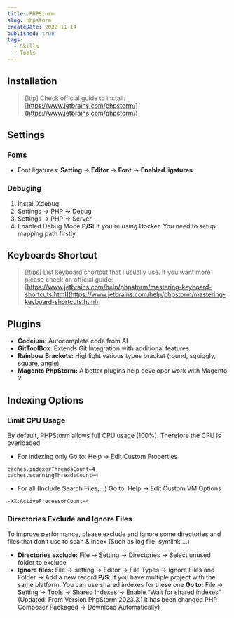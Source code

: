 ```yaml
---
title: PHPStorm
slug: phpstorm
createDate: 2022-11-14
published: true
tags:
  - Skills
  - Tools
---
```

 ## Installation
> [!tip] Check official guide to install: [https://www.jetbrains.com/phpstorm/](https://www.jetbrains.com/phpstorm/)
## Settings
### Fonts
- Font ligatures: **Setting** -> **Editor** -> **Font** -> **Enabled ligatures**
### Debuging
1. Install Xdebug
2. Settings -> PHP -> Debug
3. Settings -> PHP -> Server
4. Enabled Debug Mode
**P/S:** If you're using Docker. You need to setup mapping path firstly.
## Keyboards Shortcut
> [!tips]
> List keyboard shortcut that I usually use. If you want more please check on official guide: [https://www.jetbrains.com/help/phpstorm/mastering-keyboard-shortcuts.html](https://www.jetbrains.com/help/phpstorm/mastering-keyboard-shortcuts.html)

## Plugins
- **Codeium:** Autocomplete code from AI
- **GitToolBox:** Extends Git Integration with additional features
- **Rainbow Brackets:** Highlight various types bracket (round, squiggly, square, angle)
- **Magento PhpStorm:** A better plugins help developer work with Magento 2
## Indexing Options
### Limit CPU Usage
By default, PHPStorm allows full CPU usage (100%). Therefore the CPU is overloaded
- For indexing only
Go to: Help -> Edit Custom Properties	
```shell frame="none"
caches.indexerThreadsCount=4 
caches.scanningThreadsCount=4
```
- For all (Include Search Files,...)
Go to: Help → Edit Custom VM Options
```shell frame="none"
-XX:ActiveProcessorCount=4
```
### Directories Exclude and Ignore Files
To improve performance, please exclude and ignore some directories and files that don’t use to scan & index (Such as log file, symlink,…)
- **Directories exclude:** File → Setting → Directories → Select unused folder to exclude
- **Ignore files:** File → setting → Editor → File Types → Ignore Files and Folder → Add a new record
**P/S**: If you have multiple project with the same platform. You can use shared indexes for these one
**Go to:** File → Setting → Tools → Shared Indexes → Enable “Wait for shared indexes” (Updated: From Version PhpStorm 2023.3.1 it has been changed PHP Composer Packaged → Download Automatically)